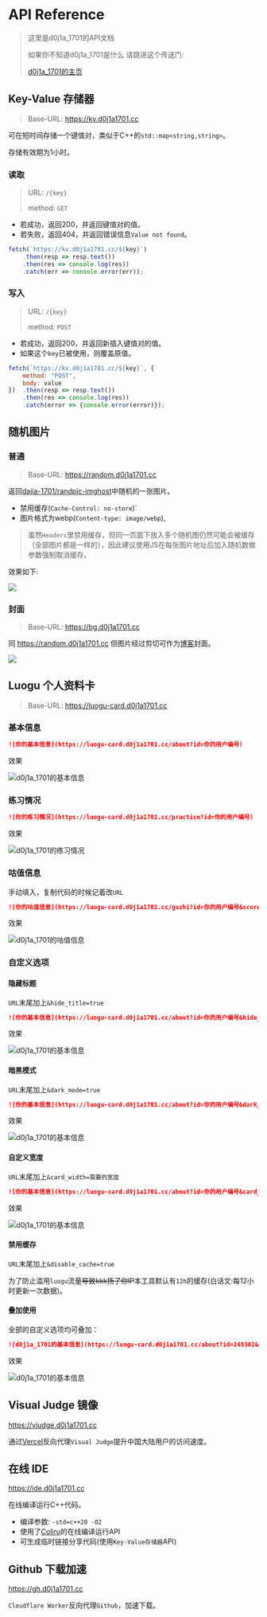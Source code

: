 # API Reference
> 这里是d0j1a_1701的API文档
> 
> 如果你不知道d0j1a_1701是什么 请跳进这个传送门:
> 
> [d0j1a_1701的主页](https://d0j1a1701.cc)

## Key-Value 存储器
> Base-URL: https://kv.d0j1a1701.cc

可在短时间存储一个键值对，类似于C++的`std::map<string,string>`。

存储有效期为1小时。

### 读取

> URL: `/{key}`
> 
> method: `GET`

- 若成功，返回200，并返回键值对的值。
- 若失败，返回404，并返回错误信息`Value not found`。

```javascript
fetch(`https://kv.d0j1a1701.cc/${key}`)
	.then(resp => resp.text())
	.then(res => console.log(res))
	.catch(err => console.error(err));
```

### 写入

> URL: `/{key}`
>
> method: `POST`

- 若成功，返回200，并返回新插入键值对的值。
- 如果这个`key`已被使用，则覆盖原值。

```javascript
fetch(`https://kv.d0j1a1701.cc/${key}`, {
	method: "POST",
	body: value
})  .then(resp => resp.text())
    .then(res => console.log(res))
    .catch(error => {console.error(error)});
```

## 随机图片

### 普通

> Base-URL: https://random.d0j1a1701.cc

返回[dajia-1701/randpic-imghost](https://github.com/dajia-1701/randpic-imghost)中随机的一张图片。

- 禁用缓存(`Cache-Control: no-store`)`
- 图片格式为webp(`Content-type: image/webp`),

> 虽然`Headers`里禁用缓存，但同一页面下放入多个随机图仍然可能会被缓存（全部图片都是一样的），因此建议使用JS在每张图片地址后加入随机数做参数强制取消缓存。

效果如下:

![](https://random.d0j1a1701.cc)

### 封面

> Base-URL: https://bg.d0j1a1701.cc

同 https://random.d0j1a1701.cc 但图片经过剪切可作为[博客](https://www.d0j1a1701.cc)封面。

![](https://bg.d0j1a1701.cc)

## Luogu 个人资料卡

> Base-URL: https://luogu-card.d0j1a1701.cc

### 基本信息

```markdown
![你的基本信息](https://luogu-card.d0j1a1701.cc/about?id=你的用户编号)
```

效果

![d0j1a_1701的基本信息](https://luogu-card.d0j1a1701.cc/about?id=248302)

### 练习情况

```markdown
![你的练习情况](https://luogu-card.d0j1a1701.cc/practice?id=你的用户编号)
```

效果

![d0j1a_1701的练习情况](https://luogu-card.d0j1a1701.cc/practice?id=248302)

### 咕值信息

手动填入，复制代码的时候记着改`URL`

```markdown
![你的咕值信息](https://luogu-card.d0j1a1701.cc/guzhi?id=你的用户编号&scores=基础信用,练习情况,社区贡献,比赛情况,获得成就)
```

效果

![d0j1a_1701的咕值信息](https://luogu-card.d0j1a1701.cc/guzhi?id=248302&scores=100,40,2,2,30)

### 自定义选项

#### 隐藏标题

`URL`末尾加上`&hide_title=true`

```markdown
![你的基本信息](https://luogu-card.d0j1a1701.cc/about?id=你的用户编号&hide_title=true)
```

效果

![d0j1a_1701的基本信息](https://luogu-card.d0j1a1701.cc/about?id=248302&hide_title=true)

#### 暗黑模式

`URL`末尾加上`&dark_mode=true`

```markdown
![你的基本信息](https://luogu-card.d0j1a1701.cc/about?id=你的用户编号&dark_mode=true)
```

效果

![d0j1a_1701的基本信息](https://luogu-card.d0j1a1701.cc/about?id=248302&dark_mode=true)

#### 自定义宽度

`URL`末尾加上`&card_width=需要的宽度`

```markdown
![你的基本信息](https://luogu-card.d0j1a1701.cc/about?id=你的用户编号&card_width=需要的宽度)
```

效果

![d0j1a_1701的基本信息](https://luogu-card.d0j1a1701.cc/about?id=248302&card_width=750)

#### 禁用缓存

`URL`末尾加上`&disable_cache=true`

为了防止滥用`luogu`流量~~导致kkk扬了你IP~~本工具默认有`12h`的缓存(白话文:每12小时更新一次数据)。

#### 叠加使用

全部的自定义选项均可叠加：

```markdown
![d0j1a_1701的基本信息](https://luogu-card.d0j1a1701.cc/about?id=248302&hide_title=true&dark_mode=true&card_width=750)
```

效果

![d0j1a_1701的基本信息](https://luogu-card.d0j1a1701.cc/about?id=248302&hide_title=true&dark_mode=true&card_width=750)

## Visual Judge 镜像

https://vjudge.d0j1a1701.cc

通过[Vercel](https://vercel.com)反向代理`Visual Judge`提升中国大陆用户的访问速度。

## 在线 IDE

https://ide.d0j1a1701.cc

在线编译运行C++代码。

- 编译参数: `-std=c++20 -O2`
- 使用了[Coliru](https://coliru.stacked-crooked.com/)的在线编译运行API
- 可生成临时链接分享代码(使用`Key-Value存储器`API)

## Github 下载加速

https://gh.d0j1a1701.cc

`Cloudflare Worker`反向代理`Github`，加速下载。
